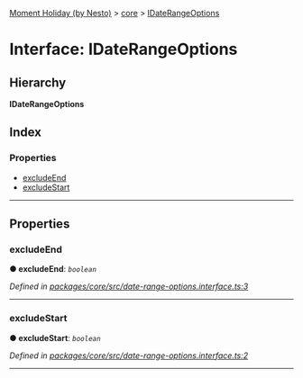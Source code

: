 [Moment Holiday (by Nesto)](../README.md) > [core](../modules/core.md) > [IDateRangeOptions](../interfaces/core.idaterangeoptions.md)

# Interface: IDateRangeOptions

## Hierarchy

**IDateRangeOptions**

## Index

### Properties

* [excludeEnd](core.idaterangeoptions.md#excludeend)
* [excludeStart](core.idaterangeoptions.md#excludestart)

---

## Properties

<a id="excludeend"></a>

###  excludeEnd

**● excludeEnd**: *`boolean`*

*Defined in [packages/core/src/date-range-options.interface.ts:3](https://github.com/nesto-software/moment-holiday/blob/72ce1a6/packages/core/src/date-range-options.interface.ts#L3)*

___
<a id="excludestart"></a>

###  excludeStart

**● excludeStart**: *`boolean`*

*Defined in [packages/core/src/date-range-options.interface.ts:2](https://github.com/nesto-software/moment-holiday/blob/72ce1a6/packages/core/src/date-range-options.interface.ts#L2)*

___

